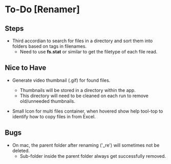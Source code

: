 # To-Do [Renamer]

## Steps

- Third accordian to search for files in a directory and sort them into folders based on tags in filenames.
  - Need to use **fs.stat** or similar to get the filetype of each file read.

## Nice to Have

- Generate video thumbnail (.gif) for found files.

  - Thumbnails will be stored in a directory within the app.
  - This directory will need to be cleaned on each run to remove old/unneeded thumbnails.

- Small Icon for multi files container, when hovered show help tool-top to identify how to copy files in from Excel.

## Bugs

- On mac, the parent folder after renaming ('\_re') will sometimes not be deleted.
  - Sub-folder inside the parent folder always get successfully removed.
